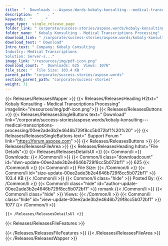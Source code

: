 ```yaml
---
title:  "  Downloads ---Aspose.Words-kobaly-konsulting---medical-transcriptions-processing . " 
description:  "    . " 
keywords:  "    . " 
page_type:  single_release_page
folder_link: " corporate/success-stories/aspose.words/kobaly-konsulting---medical-transcriptions-processing/"
folder_name: " Kobaly Konsulting - Medical Transcriptions Processing"
download_link: " /corporate/success-stories/aspose.words/kobaly-konsulting---medical-transcriptions-processing/00ee2ade3b2e4646b729f8cc5b072bf1"
download_text: " Download"
Intro_text: " Company: Kobaly Consulting
Industry: Medical Transcriptions
Solution: Server-s..."
image_link: "/resources/img/pdf-icon.png"
download_count: "  Downloads: 625  Views: 1076"
file_size: "  File Size: 103.4 KB "
parent_path: "corporate/success-stories/aspose.words"
section_parent_path: "corporate/success-stories"
weight: 71 
---
```


{{< Releases/ReleasesWapper >}}
  {{< Releases/ReleasesHeading H2txt=" Kobaly Konsulting - Medical Transcriptions Processing" imagelink="/resources/img/pdf-icon.png">}}
  {{< Releases/ReleasesButtons >}}
    {{< Releases/ReleasesSingleButtons text=" Download" link="/corporate/success-stories/aspose.words/kobaly-konsulting---medical-transcriptions-processing/00ee2ade3b2e4646b729f8cc5b072bf1%20%20" >}}
    {{< Releases/ReleasesSingleButtons text=" Support Forum " link="https://forum.aspose.com" >}}
  {{< Releases/ReleasesButtons >}}
  {{< Releases/ReleasesFileArea >}}
    {{< Releases/ReleasesHeading h4txt="File Details">}}
    {{< Releases/ReleasesDetailsUl >}}
            {{< Common/li  >}} Downloads: {{< /Common/li >}} 
      {{< Common/li class="downloadcount" id="dwn-update-00ee2ade3b2e4646b729f8cc5b072bf1" >}} 625 {{< /Common/li >}} 
      {{< Common/li  >}} File Size: {{< /Common/li >}} 
      {{< Common/li id="size-update-00ee2ade3b2e4646b729f8cc5b072bf1" >}} 103.4 KB {{< /Common/li >}} 
      {{< Common/li  class="hide" >}} Posted By: {{< /Common/li >}} 
      {{< Common/li class="hide" id="author-update-00ee2ade3b2e4646b729f8cc5b072bf1" >}} romank {{< /Common/li >}} 
      {{< Common/li class="hide"  >}} Views: {{< /Common/li >}} 
      {{< Common/li class="hide" id="view-update-00ee2ade3b2e4646b729f8cc5b072bf1" >}} 1077 {{< /Common/li >}} 

    {{< /Releases/ReleasesDetailsUl >}}

  {{< Releases/ReleasesFileFeatures >}}
      
  {{< /Releases/ReleasesFileFeatures >}}
 {{< /Releases/ReleasesFileArea >}}
{{< /Releases/ReleasesWapper >}}


